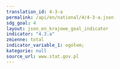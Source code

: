 ```yaml
---
translation_id: 4-3-a
permalink: /api/en/national/4/4-3-a.json
sdg_goal: 4
layout: json_en_krajowe_goal_indicator
indicator: "4.3.a"
zmienne: total
indicator_variable_1: ogółem;
kategorie: null
source_url: www.stat.gov.pl
---
```

